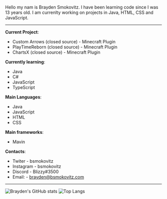 Hello my nam is Brayden Smokovitz. I have been learning code since I was 13 years old. I am currenlty working on projects in Java, HTML, CSS and JavaScript.

---

**Current Project**:
- Custom Arrows (closed source) - Minecraft Plugin
- PlayTimeReborn (closed source) - Minecraft Plugin
- ChartsX (closed source) - Minecraft Plugin

**Currently learning**:
- Java
- C#
- JavaScript
- TypeScript

**Main Languages**:
- Java
- JavaScript
- HTML
- CSS

**Main frameworks**:
- Mavin

**Contacts**:
- Twiter - bsmokovitz
- Instagram - bsmokovitz
- Discord - Blizzy#3500
- Email: - brayden@bsmokovitz.com

---
![Brayden's GitHub stats](https://github-readme-stats.vercel.app/api?username=bsmokovitz&show_icons=true&theme=react)
![Top Langs](https://github-readme-stats.vercel.app/api/top-langs/?username=bsmokovitz&layout=compact&theme=react)

